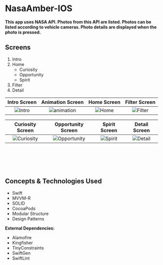 # NasaAmber-IOS

**This app uses NASA API. Photos from this API are listed. Photos can be listed according to vehicle cameras. Photo details are displayed when the photo is pressed.**
## Screens

1. Intro
2. Home
   - Curiosity
   - Opportunity
   - Spirit
3. Filter
4. Detail



| Intro Screen | Animation Screen | Home Screen | Filter Screen |
|:---------------:|:---------------:|:---------------:|:---------------:|
|![Intro](https://user-images.githubusercontent.com/79257297/165059575-c2d2b32f-0685-40ce-b3d9-4f5c242f0f67.png)|![animation](https://user-images.githubusercontent.com/79257297/165059606-bae94f43-0cc8-4176-85ce-b63c9d4d17bf.png)|![Home](https://user-images.githubusercontent.com/79257297/165059626-0c6a6db6-9bf0-44f6-ab0e-6329db5b1b14.png)|![Filter](https://user-images.githubusercontent.com/79257297/165059652-77190e81-18b8-455d-8c6a-07dcab9a8a6d.png)


| Curiosity Screen | Opportunity Screen | Spirit Screen | Detail Screen |
|:---------------:|:---------------:|:---------------:|:---------------:|
|![Curiosity](https://user-images.githubusercontent.com/79257297/165060664-ed1b8e55-5ec6-4865-bb0f-8dd442d22f1f.png)|![Opportunity](https://user-images.githubusercontent.com/79257297/165060686-d7bd6b76-973c-40d2-b771-7689fae68a32.png)|![Spirit](https://user-images.githubusercontent.com/79257297/165060749-35f77857-b501-425e-aabe-d1941ba6a86b.png)|![Detail](https://user-images.githubusercontent.com/79257297/165060769-f1f78872-a6e3-432e-aaca-4f9236356104.png)




<br> <br>
<br> <br>

## Concepts & Technologies Used
 - Swift
 - MVVM-R
 - SOLID
 - CocoaPods
 - Modular Structure
 - Design Patterns

 **External Dependencies:**
 - Alamofire
 - Kingfisher
 - TinyConstraints
 - SwiftGen
 - SwiftLint


<br> <br>








